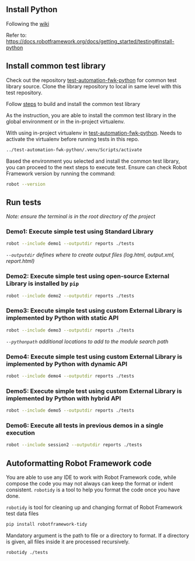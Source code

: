 ## Install Python

Following
the [wiki](https://github.com/NDViet/test-automation-fwk-python/wiki/Setup-the-project#download-and-install-python)

Refer to: https://docs.robotframework.org/docs/getting_started/testing#install-python

## Install common test library

Check out the repository [test-automation-fwk-python](../../../test-automation-fwk-python) for common test library
source. Clone the library repository to local in same level with this test repository.

Follow [steps](../../../test-automation-fwk-python#build-and-install-common-test-library) to build and install the
common test library

As the instruction, you are able to install the common test library in the global environment or in the in-project
virtualenv.

With using in-project virtualenv in [test-automation-fwk-python](../../../test-automation-fwk-python). Needs to activate
the virtualenv before running tests in this repo.

```Bash
../test-automation-fwk-python/.venv/Scripts/activate
```

Based the environment you selected and install the common test library, you can proceed to the next steps to execute
test. Ensure can check Robot Framework version by running the command:

```Bash
robot --version
```

## Run tests

_Note: ensure the terminal is in the root directory of the project_

### Demo1: Execute simple test using Standard Library

```Bash
robot --include demo1 --outputdir reports ./tests
```

_`--outputdir` defines where to create output files (log.html, output.xml, report.html)_

### Demo2: Execute simple test using open-source External Library is installed by `pip`

```Bash
robot --include demo2 --outputdir reports ./tests
```

### Demo3: Execute simple test using custom External Library is implemented by Python with static API

```Bash
robot --include demo3 --outputdir reports ./tests
```

_`--pythonpath` additional locations to add to the module search path_

### Demo4: Execute simple test using custom External Library is implemented by Python with dynamic API

```Bash
robot --include demo4 --outputdir reports ./tests
```

### Demo5: Execute simple test using custom External Library is implemented by Python with hybrid API

```Bash
robot --include demo5 --outputdir reports ./tests
```

### Demo6: Execute all tests in previous demos in a single execution

```Bash
robot --include session2 --outputdir reports ./tests
```

## Autoformatting Robot Framework code

You are able to use any IDE to work with Robot Framework code, while compose the code you may not always can keep the
format or indent consistent. `robotidy` is a tool to help you format the code once you have done.

`robotidy` is tool for cleaning up and changing format of Robot Framework test data files

```Bash
pip install robotframework-tidy
```

Mandatory argument is the path to file or a directory to format. If a directory is given, all files inside it are
processed recursively.

```Bash
robotidy ./tests
```